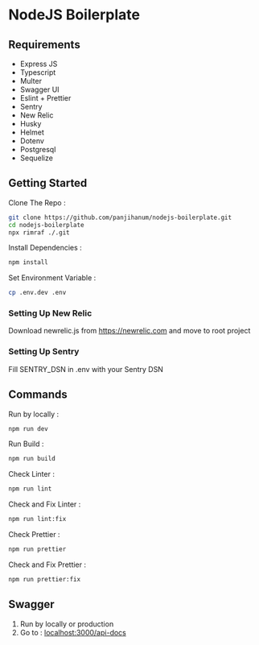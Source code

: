 # NodeJS Boilerplate

## Requirements
* Express JS
* Typescript
* Multer
* Swagger UI
* Eslint + Prettier
* Sentry
* New Relic
* Husky
* Helmet
* Dotenv
* Postgresql
* Sequelize


## Getting Started

Clone The Repo :
```bash
git clone https://github.com/panjihanum/nodejs-boilerplate.git
cd nodejs-boilerplate
npx rimraf ./.git
```

Install Dependencies :
```bash
npm install
```

Set Environment Variable :
```bash
cp .env.dev .env
```

### Setting Up New Relic
Download newrelic.js from https://newrelic.com and move to root project

### Setting Up Sentry
Fill SENTRY_DSN in .env with your Sentry DSN

## Commands
Run by locally :
```bash
npm run dev
```

Run Build :
```bash
npm run build
```

Check Linter :
```bash
npm run lint
```

Check and Fix Linter :
```bash
npm run lint:fix
```

Check Prettier :
```bash
npm run prettier
```

Check and Fix Prettier :
```bash
npm run prettier:fix
```


## Swagger
<ol>
  <li>Run by locally or production</li>
  <li>Go to : <a href="http://localhost:3000/api-docs">localhost:3000/api-docs</a></li>
</ol>
